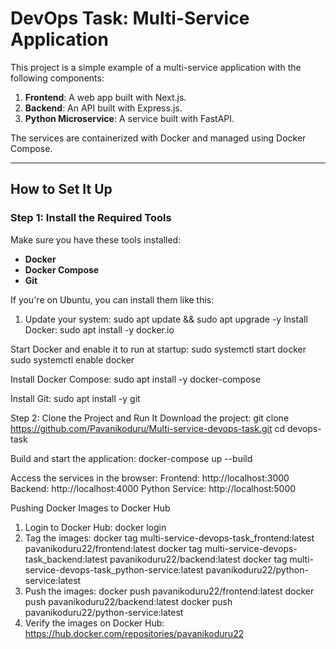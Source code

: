 # DevOps Task: Multi-Service Application

This project is a simple example of a multi-service application with the following components:
1. **Frontend**: A web app built with Next.js.
2. **Backend**: An API built with Express.js.
3. **Python Microservice**: A service built with FastAPI.

The services are containerized with Docker and managed using Docker Compose.

---

## How to Set It Up

### Step 1: Install the Required Tools

Make sure you have these tools installed:
- **Docker**
- **Docker Compose**
- **Git**

If you're on Ubuntu, you can install them like this:
1. Update your system:
   sudo apt update && sudo apt upgrade -y
Install Docker:
sudo apt install -y docker.io

Start Docker and enable it to run at startup:
sudo systemctl start docker
sudo systemctl enable docker

Install Docker Compose:
sudo apt install -y docker-compose

Install Git:
sudo apt install -y git

Step 2: Clone the Project and Run It
Download the project:
git clone https://github.com/Pavanikoduru/Multi-service-devops-task.git
cd devops-task

Build and start the application:
docker-compose up --build

Access the services in the browser:
Frontend: http://localhost:3000
Backend: http://localhost:4000
Python Service: http://localhost:5000

Pushing Docker Images to Docker Hub
1) Login to Docker Hub: docker login
2) Tag the images:
   docker tag multi-service-devops-task_frontend:latest pavanikoduru22/frontend:latest
   docker tag multi-service-devops-task_backend:latest pavanikoduru22/backend:latest
   docker tag multi-service-devops-task_python-service:latest pavanikoduru22/python-service:latest
3) Push the images:
   docker push pavanikoduru22/frontend:latest
   docker push pavanikoduru22/backend:latest
   docker push pavanikoduru22/python-service:latest
4) Verify the images on Docker Hub: https://hub.docker.com/repositories/pavanikoduru22
